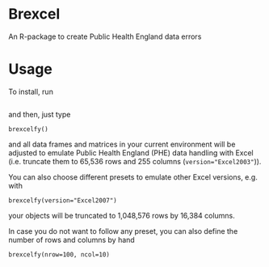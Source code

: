 # Brexcel
An R-package to create Public Health England data errors

# Usage
To install, run 

```

```

and then, just type

```
brexcelfy()
```

and all data frames and matrices in your current environment will be adjusted to
emulate Public Health England (PHE) data handling with Excel (i.e. truncate them
to 65,536 rows and 255 columns (`version="Excel2003"`)). 

You can also choose different presets to emulate other Excel versions, e.g.
with 

```
brexcelfy(version="Excel2007")
```

your objects will be truncated to 1,048,576 rows by 16,384 columns.

In case you do not want to follow any preset, you can also define the number
of rows and columns by hand

```
brexcelfy(nrow=100, ncol=10)
```
